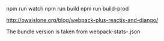 npm run watch
npm run build
npm run build-prod

http://owaislone.org/blog/webpack-plus-reactjs-and-django/

The bundle version is taken from webpack-stats-<ENV>.json